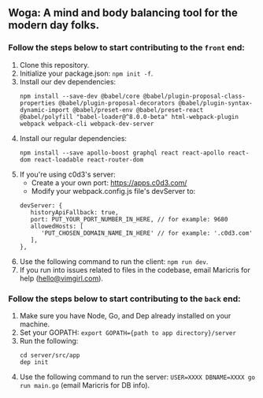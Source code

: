 ## Woga: A mind and body balancing tool for the modern day folks. ##

### Follow the steps below to start contributing to the `front` end: ###
1. Clone this repository.
2. Initialize your package.json: `npm init -f`.
3. Install our dev dependencies: 
   ```
   npm install --save-dev @babel/core @babel/plugin-proposal-class-properties @babel/plugin-proposal-decorators @babel/plugin-syntax-dynamic-import @babel/preset-env @babel/preset-react @babel/polyfill "babel-loader@^8.0.0-beta" html-webpack-plugin webpack webpack-cli webpack-dev-server
   ```
4. Install our regular dependencies: 
   ```
   npm install --save apollo-boost graphql react react-apollo react-dom react-loadable react-router-dom
   ```
5. If you're using c0d3's server: 
   * Create a your own port: https://apps.c0d3.com/
   * Modify your webpack.config.js file's devServer to:
   ```
   devServer: {
      historyApiFallback: true,
      port: PUT_YOUR_PORT_NUMBER_IN_HERE, // for example: 9680
      allowedHosts: [
         'PUT_CHOSEN_DOMAIN_NAME_IN_HERE' // for example: '.c0d3.com'
      ],
   },
   ```
6. Use the following command to run the client: `npm run dev`.
7. If you run into issues related to files in the codebase, email Maricris for help (hello@vimgirl.com).

### Follow the steps below to start contributing to the `back` end: ###
1. Make sure you have Node, Go, and Dep already installed on your machine.
2. Set your GOPATH: `export GOPATH={path to app directory}/server`
3. Run the following:
   ```
   cd server/src/app
   dep init
   ```
4. Use the following command to run the server: `USER=XXXX DBNAME=XXXX go run main.go` (email Maricris for DB info).
